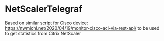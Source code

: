 # NetScalerTelegraf

Based on similar script for Cisco device: https://nwmichl.net/2020/04/19/monitor-cisco-aci-via-rest-api/ to be used to get statistics from Citrix NetScaler
